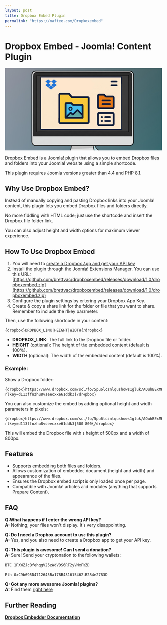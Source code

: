```yaml
---
layout: post
title: Dropbox Embed Plugin
permalink: "https://naftee.com/Dropboxembed"
---
```


Dropbox Embed - Joomla! Content Plugin
=============

![Dropbox Embed](Dropboxembed.jpg)

Dropbox Embed is a Joomla! plugin that allows you to embed Dropbox files and folders into your Joomla! website using a simple shortcode.

This plugin requires Joomla versions greater than 4.4 and PHP 8.1.

Why Use Dropbox Embed?
------------

Instead of manually copying and pasting Dropbox links into your Joomla! content, this plugin lets you embed Dropbox files and folders directly.

No more fiddling with HTML code; just use the shortcode and insert the Dropbox file folder link. 

You can also adjust height and width options for maximum viewer experience.

How To Use Dropbox Embed
------------

1. You will need to [create a Dropbox App and get your API key](https://www.dropbox.com/developers/apps/create)
2. Install the plugin through the Joomla! Extensions Manager. You can use this URL: [https://github.com/brettvac/dropboxembed/releases/download/1.0/dropboxembed.zip](https://github.com/brettvac/dropboxembed/releases/download/1.0/dropboxembed.zip)
3. Configure the plugin settings by entering your Dropbox App Key.
4. Create & copy a share link for the folder or file that you want to share. Remember to include the rlkey parameter.

Then, use the following shortcode in your content:
```
{dropbox}DROPBOX_LINK|HEIGHT|WIDTH{/dropbox}
```
- **DROPBOX_LINK**: The full link to the Dropbox file or folder.
- **HEIGHT** (optional): The height of the embedded content (default is 100%).
- **WIDTH** (optional): The width of the embedded content (default is 100%).

### Example:
Show a Dropbox folder:
```
{dropbox}https://www.dropbox.com/scl/fo/5pu6lcznlqushows1gluk/AOuhBExMHsO0lGM5AqU5d2Y?rlkey=d113ffnzhu8vseecxxe61ddk3{/dropbox}
```
You can also customize the embed by adding optional height and width parameters in pixels:

```
{dropbox}https://www.dropbox.com/scl/fo/5pu6lcznlqushows1gluk/AOuhBExMHsO0lGM5AqU5d2Y?rlkey=d113ffnzhu8vseecxxe61ddk3|500|800{/dropbox}
```

This will embed the Dropbox file with a height of 500px and a width of 800px.

## Features
- Supports embedding both files and folders.
- Allows customization of embedded document (height and width) and appearance of the files.
- Ensures the Dropbox embed script is only loaded once per page.
- Compatible with Joomla! articles and modules (anything that supports Prepare Content).

## FAQ
**Q:What happens if I enter the wrong API key?**  
**A:** Nothing; your files won't display. It's very disappointing.

**Q: Do I need a Dropbox account to use this plugin?**  
**A:** Yes, and you also need to create a Dropbox app to get your API key.

**Q: This plugin is awesome! Can I send a donation?**  
**A:** Sure! Send your cryptonation to the following wallets:

`BTC 1PXWZJcBfehqgV25zWdVDS6RF2yVMxFkZD`

`Eth 0xC9b695D4712645Ba178B4316154621B284e2783D`

**Q: Got any more awesome Joomla! plugins?**  
**A:** Find them [right here](https://naftee.com)

## Further Reading
**[Dropbox Embedder Documentation](https://www.dropbox.com/developers/embedder)**
